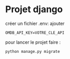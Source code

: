 # Projet django



créer un fichier .env:
ajouter 

```OMDB_API_KEY=VOTRE_CLE_API```

pour lancer le projet faire :

```python manage.py migrate```
